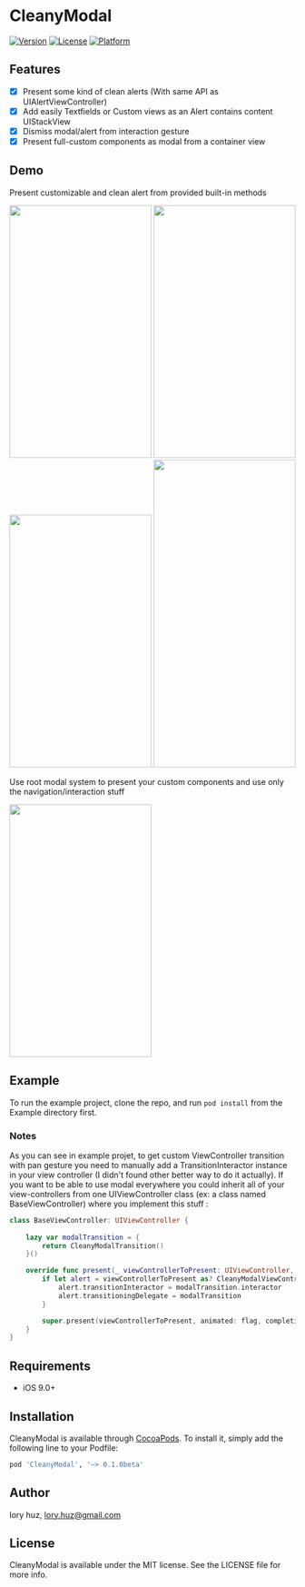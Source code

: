 # CleanyModal

[![Version](https://img.shields.io/cocoapods/v/CleanyModal.svg?style=flat)](http://cocoapods.org/pods/CleanyModal)
[![License](https://img.shields.io/cocoapods/l/CleanyModal.svg?style=flat)](http://cocoapods.org/pods/CleanyModal)
[![Platform](https://img.shields.io/cocoapods/p/CleanyModal.svg?style=flat)](http://cocoapods.org/pods/CleanyModal)

## Features

- [x] Present some kind of clean alerts (With same API as UIAlertViewController)
- [x] Add easily Textfields or Custom views as an Alert contains content UIStackView
- [x] Dismiss modal/alert from interaction gesture 
- [x] Present full-custom components as modal from a container view

## Demo

Present customizable and clean alert from provided built-in methods

<img src="https://user-images.githubusercontent.com/3198863/38334727-7820f070-385c-11e8-9aa3-d49bf9262a39.png" width="250" height="445" /> <img src="https://user-images.githubusercontent.com/3198863/38334725-77f10d24-385c-11e8-9e94-89d653628748.png" width="250" height="445" /> <img src="https://user-images.githubusercontent.com/3198863/38334726-780677b8-385c-11e8-9d69-ca5950520252.png" width="250" height="445" /> <img src="https://user-images.githubusercontent.com/3198863/44787753-4c670a00-ab98-11e8-869e-a219c82633c0.jpeg" width="250" height="542" />

Use root modal system to present your custom components and use only the navigation/interaction stuff

<img src="https://user-images.githubusercontent.com/3198863/38334728-783ae638-385c-11e8-82bf-b6fa65e528ce.jpeg" width="250" height="445" />

## Example

To run the example project, clone the repo, and run `pod install` from the Example directory first.

### Notes

As you can see in example projet, to get custom ViewController transition with pan gesture you need to manually add a TransitionInteractor instance in your view controller (I didn't found other better way to do it actually). If you want to be able to use modal everywhere you could inherit all of your view-controllers from one UIViewController class (ex: a class named BaseViewController) where you implement this stuff :

```swift
class BaseViewController: UIViewController {
    
    lazy var modalTransition = {
        return CleanyModalTransition()
    }()

    override func present(_ viewControllerToPresent: UIViewController, animated flag: Bool, completion: (() -> Void)? = nil) {
        if let alert = viewControllerToPresent as? CleanyModalViewController {
            alert.transitionInteractor = modalTransition.interactor
            alert.transitioningDelegate = modalTransition
        }

        super.present(viewControllerToPresent, animated: flag, completion: completion)
    }
}
```

## Requirements

- iOS 9.0+

## Installation

CleanyModal is available through [CocoaPods](http://cocoapods.org). To install
it, simply add the following line to your Podfile:

```ruby
pod 'CleanyModal', '~> 0.1.0beta'
```

## Author

lory huz, lory.huz@gmail.com

## License

CleanyModal is available under the MIT license. See the LICENSE file for more info.
